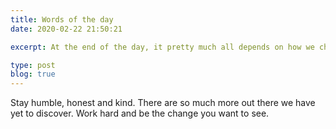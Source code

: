 ```yaml
---
title: Words of the day
date: 2020-02-22 21:50:21

excerpt: At the end of the day, it pretty much all depends on how we choose to look at the world. Changing our perspectives and attitude towards the things we face ultimately changes the things we are looking at.

type: post
blog: true
---
```


Stay humble, honest and kind. There are so much more out there we have yet to discover. Work hard and be the change you want to see.
